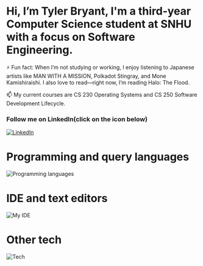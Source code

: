# Hi, I’m Tyler Bryant, I'm a third-year Computer Science student at SNHU with a focus on Software Engineering.

⚡ Fun fact: When I’m not studying or working, I enjoy listening to Japanese artists like MAN WITH A MISSION, Polkadot Stingray, and Mone Kamishiraishi. I also love to read—right now, I’m reading Halo: The Flood.

📫 My current courses are CS 230 Operating Systems and CS 250 Software Development Lifecycle.

### Follow me on LinkedIn(click on the icon below)
[![LinkedIn](https://skillicons.dev/icons?i=linkedin&theme=light)](www.linkedin.com/in/tyler-bryant-programming)

# Programming and query languages
![Programming languages](https://skillicons.dev/icons?i=java,cpp,python,mysql&theme=light)

# IDE and text editors
![My IDE](https://skillicons.dev/icons?i=eclipse,pycharm,idea,visualstudio,vscode&theme=light)

# Other tech
![Tech](https://skillicons.dev/icons?i=windows,raspberrypi,ubuntu&theme=light)
<!--
**AManiacalJester/AManiacalJester** is a ✨ _special_ ✨ repository because its `README.md` (this file) appears on your GitHub profile.
🌱 👯 🤔 💬.📫 🌱🔭
-->
